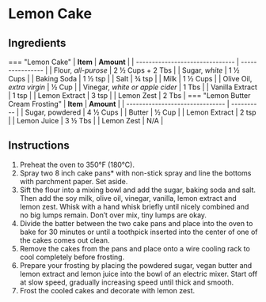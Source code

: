 # Lemon Cake

## Ingredients

=== "Lemon Cake"
    | **Item**                  | **Amount**       |
    | ------------------------------- | ---------------- |
    | Flour, *all-purose*             | 2 ½ Cups + 2 Tbs |
    | Sugar, *white*                  | 1 ½ Cups         |
    | Baking Soda                     | 1 ½ tsp          |
    | Salt                            | ¾ tsp            |
    | Milk                            | 1 ½ Cups         |
    | Olive Oil, *extra virgin*       | ½ Cup            |
    | Vinegar, *white or apple cider* | 1 Tbs            |
    | Vanilla Extract                 | 1 tsp            |
    | Lemon Extract                   | 3 tsp            |
    | Lemon Zest                      | 2 Tbs            |
=== "Lemon Butter Cream Frosting"
    | **Item** | **Amount** |
    | ------------------------------- | ---------- |
    | Sugar, powdered                 | 4 ½ Cups   |
    | Butter                          | ½ Cup      |
    | Lemon Extract                   | 2 tsp      |
    | Lemon Juice                     | 3 ½ Tbs    |
    | Lemon Zest                      | N/A        |

## Instructions
1. Preheat the oven to 350°F (180°C).
2. Spray two 8 inch cake pans* with non-stick spray and line the bottoms with parchment paper. Set aside.
3. Sift the flour into a mixing bowl and add the sugar, baking soda and salt. Then add the soy milk, olive oil, vinegar, vanilla, lemon extract and lemon zest. Whisk with a hand whisk briefly until nicely combined and no big lumps remain. Don’t over mix, tiny lumps are okay.
4. Divide the batter between the two cake pans and place into the oven to bake for 30 minutes or until a toothpick inserted into the center of one of the cakes comes out clean.
5. Remove the cakes from the pans and place onto a wire cooling rack to cool completely before frosting.
6. Prepare your frosting by placing the powdered sugar, vegan butter and lemon extract and lemon juice into the bowl of an electric mixer. Start off at slow speed, gradually increasing speed until thick and smooth.
7. Frost the cooled cakes and decorate with lemon zest.

